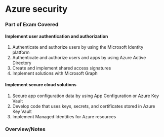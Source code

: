 # Azure security

### Part of Exam Covered
#### Implement user authentication and authorization
1. Authenticate and authorize users by using the Microsoft Identity platform
2. Authenticate and authorize users and apps by using Azure Active Directory
3. Create and implement shared access signatures
4. Implement solutions with Microsoft Graph
#### Implement secure cloud solutions
1. Secure app configuration data by using App Configuration or Azure Key Vault
2. Develop code that uses keys, secrets, and certificates stored in Azure Key Vault
3. Implement Managed Identities for Azure resources

### Overview/Notes
